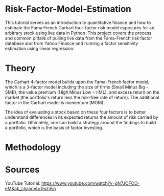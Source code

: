 # Risk-Factor-Model-Estimation
This tutorial serves as an introduction to quantitative finance and how to estimate the Fama French Carhart four-factor risk model exposures for an arbitrary stock using live data in Python. This project covers the process and common pitfalls of pulling live data from the Fama-French risk factor database and from Yahoo Finance and running a factor sensitivity estimation using linear regression.

# Theory
The Carhart 4-factor model builds upon the Fama-French factor model, which is a 3-factor model including the size of firms (Small Minus Big - SMB), the value premium (High Minus Low - HML), and excess return on the market (the portfolio's return less the risk-free rate of return). The additional factor in the Carhart model is momentum (MOM). 

The idea of evaluating a stock based on these four factors is to better understand differences in its expected returns the amount of risk carried by a portfolio. Ultimately, one can build a strategy around the findings to build a portfolio, which is the basis of factor investing.

# Methodology


# Sources
YouTube Tutorial: https://www.youtube.com/watch?v=gN7JOFOO-eM&ab_channel=TechFin

